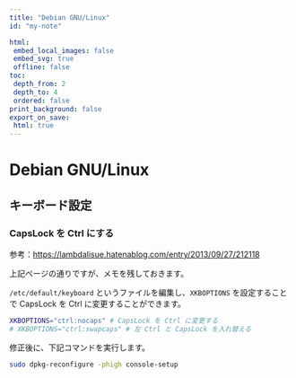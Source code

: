 ```yaml
---
title: "Debian GNU/Linux"
id: "my-note"

html:
 embed_local_images: false
 embed_svg: true
 offline: false
toc:
 depth_from: 2
 depth_to: 4
 ordered: false
print_background: false
export_on_save:
 html: true
---
```


<!-- @import "../less/common.less" -->

# Debian GNU/Linux

## キーボード設定

### CapsLock を Ctrl にする

参考：<https://lambdalisue.hatenablog.com/entry/2013/09/27/212118>

上記ページの通りですが、メモを残しておきます。

`/etc/default/keyboard` というファイルを編集し、`XKBOPTIONS` を設定することで CapsLock を Ctrl に変更することができます。

``` sh
XKBOPTIONS="ctrl:nocaps" # CapsLock を Ctrl に変更する
# XKBOPTIONS="ctrl:swapcaps" # 左 Ctrl と CapsLock を入れ替える
```

修正後に、下記コマンドを実行します。

``` sh
sudo dpkg-reconfigure -phigh console-setup
```

